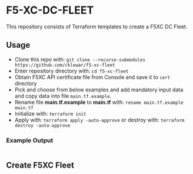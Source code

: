# F5-XC-DC-FLEET

This repository consists of Terraform templates to create a F5XC DC Fleet.

## Usage

- Clone this repo with: `git clone --recurse-submodules https://github.com/cklewar/f5-xc-fleet`
- Enter repository directory with: `cd f5-xc-fleet`
- Obtain F5XC API certificate file from Console and save it to `cert` directory
- Pick and choose from below examples and add mandatory input data and copy data into file `main.tf.example`.
- Rename file __main.tf.example__ to __main.tf__ with: `rename main.tf.example main.tf`
- Initialize with: `terraform init`
- Apply with: `terraform apply -auto-approve` or destroy with: `terraform destroy -auto-approve`

### Example Output

```bash

```

## Create F5XC Fleet

```hcl

```